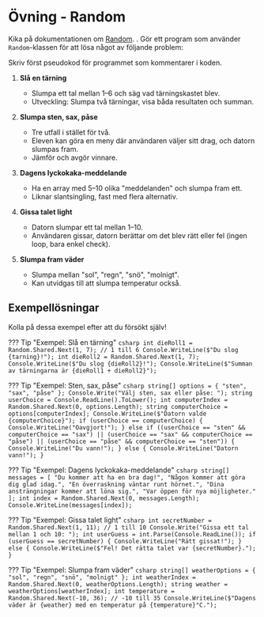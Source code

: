 # Övning - Random

Kika på dokumentationen om [Random](/material/cs/standardbibliotek/random).
.
Gör ett program som använder `Random`-klassen för att lösa något av följande problem:

Skriv först pseudokod för programmet som kommentarer i koden.

1. **Slå en tärning**
    * Slumpa ett tal mellan 1–6 och säg vad tärningskastet blev.
    * Utveckling: Slumpa två tärningar, visa båda resultaten och summan.

2. **Slumpa sten, sax, påse**
    * Tre utfall i stället för två.
    * Eleven kan göra en meny där användaren väljer sitt drag, och datorn slumpas fram.
    * Jämför och avgör vinnare.

3. **Dagens lyckokaka-meddelande**
    * Ha en array med 5–10 olika "meddelanden" och slumpa fram ett.
    * Liknar slantsingling, fast med flera alternativ.

4. **Gissa talet light**
    * Datorn slumpar ett tal mellan 1–10.
    * Användaren gissar, datorn berättar om det blev rätt eller fel (ingen loop, bara enkel check).

5. **Slumpa fram väder**
    * Slumpa mellan "sol", "regn", "snö", "molnigt".
    * Kan utvidgas till att slumpa temperatur också.

## Exempellösningar

Kolla på dessa exempel efter att du försökt själv!

??? Tip "Exempel: Slå en tärning"
    ```csharp
    int dieRoll1 = Random.Shared.Next(1, 7); // 1 till 6
    Console.WriteLine($"Du slog {tarning}!");
    int dieRoll2 = Random.Shared.Next(1, 7);
    Console.WriteLine($"Du slog {dieRoll2}!");
    Console.WriteLine($"Summan av tärningarna är {dieRoll1 + dieRoll2}");
    ```

??? Tip "Exempel: Sten, sax, påse"
    ```csharp
    string[] options = { "sten", "sax", "påse" };
    Console.Write("Välj sten, sax eller påse: ");
    string userChoice = Console.ReadLine().ToLower();
    int computerIndex = Random.Shared.Next(0, options.Length);
    string computerChoice = options[computerIndex];
    Console.WriteLine($"Datorn valde {computerChoice}");
    if (userChoice == computerChoice)
    {
        Console.WriteLine("Oavgjort!");
    }
    else if ((userChoice == "sten" && computerChoice == "sax") ||
             (userChoice == "sax" && computerChoice == "påse") ||
             (userChoice == "påse" && computerChoice == "sten"))
    {
        Console.WriteLine("Du vann!");
    }
    else
    {
        Console.WriteLine("Datorn vann!");
    }
    ```

??? Tip "Exempel: Dagens lyckokaka-meddelande"
    ```csharp
    string[] messages = [
        "Du kommer att ha en bra dag!",
        "Någon kommer att göra dig glad idag.",
        "En överraskning väntar runt hörnet.",
        "Dina ansträngningar kommer att löna sig.",
        "Var öppen för nya möjligheter."
    ];
    int index = Random.Shared.Next(0, messages.Length);
    Console.WriteLine(messages[index]);
    ```

??? Tip "Exempel: Gissa talet light"
    ```csharp
    int secretNumber = Random.Shared.Next(1, 11); // 1 till 10
    Console.Write("Gissa ett tal mellan 1 och 10: ");
    int userGuess = int.Parse(Console.ReadLine());
    if (userGuess == secretNumber)
    {
        Console.WriteLine("Rätt gissat!");
    }
    else
    {
        Console.WriteLine($"Fel! Det rätta talet var {secretNumber}.");
    }
    ```

??? Tip "Exempel: Slumpa fram väder"
    ```csharp
    string[] weatherOptions = { "sol", "regn", "snö", "molnigt" };
    int weatherIndex = Random.Shared.Next(0, weatherOptions.Length);
    string weather = weatherOptions[weatherIndex];
    int temperature = Random.Shared.Next(-10, 36); // -10 till 35
    Console.WriteLine($"Dagens väder är {weather} med en temperatur på {temperature}°C.");
    ```

